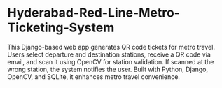 # Hyderabad-Red-Line-Metro-Ticketing-System
This Django-based web app generates QR code tickets for metro travel. Users select departure and destination stations, receive a QR code via email, and scan it using OpenCV for station validation. If scanned at the wrong station, the system notifies the user. Built with Python, Django, OpenCV, and SQLite, it enhances metro travel convenience.
